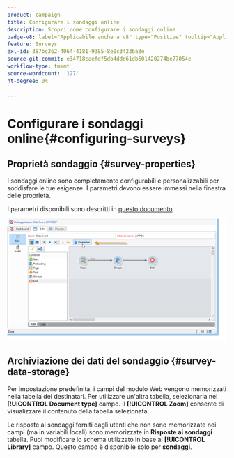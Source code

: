 ```yaml
---
product: campaign
title: Configurare i sondaggi online
description: Scopri come configurare i sondaggi online
badge-v8: label="Applicabile anche a v8" type="Positive" tooltip="Applicabile anche a Campaign v8"
feature: Surveys
exl-id: 387bc362-4064-4181-9385-8e0c3423ba3e
source-git-commit: e34718caefdf5db4ddd61db601420274be77054e
workflow-type: tm+mt
source-wordcount: '127'
ht-degree: 0%

---
```


# Configurare i sondaggi online{#configuring-surveys}



## Proprietà sondaggio {#survey-properties}

I sondaggi online sono completamente configurabili e personalizzabili per soddisfare le tue esigenze. I parametri devono essere immessi nella finestra delle proprietà.

I parametri disponibili sono descritti in [questo documento](../../web/using/defining-web-forms-properties.md).

![](assets/s_ncs_admin_survey_properties_general.png)

## Archiviazione dei dati del sondaggio {#survey-data-storage}

Per impostazione predefinita, i campi del modulo Web vengono memorizzati nella tabella dei destinatari. Per utilizzare un&#39;altra tabella, selezionarla nel **[!UICONTROL Document type]** campo. Il **[!UICONTROL Zoom]** consente di visualizzare il contenuto della tabella selezionata.

Le risposte ai sondaggi forniti dagli utenti che non sono memorizzate nei campi (ma in variabili locali) sono memorizzate in **Risposte ai sondaggi** tabella. Puoi modificare lo schema utilizzato in base al **[!UICONTROL Library]** campo. Questo campo è disponibile solo per **sondaggi**.

